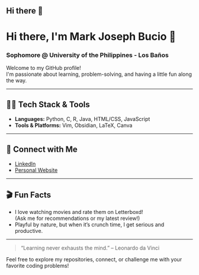 ## Hi there 👋

# Hi there, I'm Mark Joseph Bucio 👋

### Sophomore @ University of the Philippines - Los Baños

Welcome to my GitHub profile!  
I'm passionate about learning, problem-solving, and having a little fun along the way.

---

## 👨‍💻 Tech Stack & Tools

- **Languages:** Python, C, R, Java, HTML/CSS, JavaScript
- **Tools & Platforms:** Vim, Obsidian, LaTeX, Canva

---

## 🔗 Connect with Me

- [LinkedIn](https://www.linkedin.com/in/mark-joseph-bucio/)
- [Personal Website](https://markjbucio.wixsite.com/my-site-3)

---

## 🎬 Fun Facts

- I love watching movies and rate them on Letterboxd!  
  (Ask me for recommendations or my latest review!)
- Playful by nature, but when it’s crunch time, I get serious and productive.

---

> “Learning never exhausts the mind.” – Leonardo da Vinci

Feel free to explore my repositories, connect, or challenge me with your favorite coding problems!
